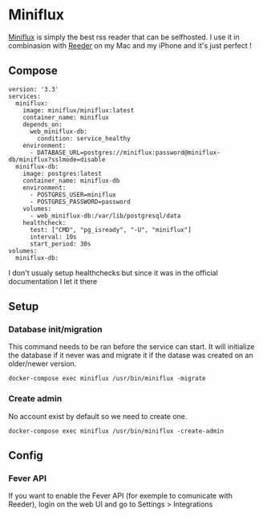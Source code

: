 # Miniflux

[Miniflux](https://miniflux.app/) is simply the best rss reader that can be selfhosted. I use it in combinasion with [Reeder](https://www.reederapp.com/) on my Mac and my iPhone and it's just perfect !

## Compose

```
version: '3.3'
services:
  miniflux:
    image: miniflux/miniflux:latest
    container_name: miniflux
    depends_on:
      web_miniflux-db:
        condition: service_healthy
    environment:
      - DATABASE_URL=postgres://miniflux:password@miniflux-db/miniflux?sslmode=disable
  miniflux-db:
    image: postgres:latest
    container_name: miniflux-db
    environment:
      - POSTGRES_USER=miniflux
      - POSTGRES_PASSWORD=password
    volumes:
      - web_miniflux-db:/var/lib/postgresql/data
    healthcheck:
      test: ["CMD", "pg_isready", "-U", "miniflux"]
      interval: 10s
      start_period: 30s
volumes:
  miniflux-db:
```

I don't usualy setup healthchecks but since it was in the official documentation I let it there

## Setup

### Database init/migration

This command needs to be ran before the service can start. It will initialize the database if it never was and migrate it if the datase was created on an older/newer version.

```
docker-compose exec miniflux /usr/bin/miniflux -migrate
```

### Create admin

No account exist by default so we need to create one.

```
docker-compose exec miniflux /usr/bin/miniflux -create-admin
```

## Config
### Fever API
If you want to enable the Fever API (for exemple to comunicate with Reeder), login on the web UI and go to Settings > Integrations